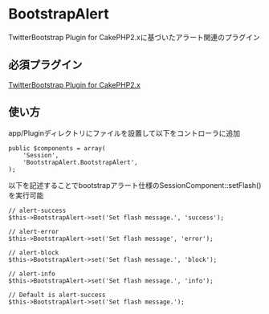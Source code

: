 BootstrapAlert
==============

TwitterBootstrap Plugin for CakePHP2.xに基づいたアラート関連のプラグイン

必須プラグイン
--------------

[TwitterBootstrap Plugin for CakePHP2.x](https://github.com/slywalker/TwitterBootstrap)

使い方
------

app/Pluginディレクトリにファイルを設置して以下をコントローラに追加

	public $components = array(
		'Session',
		'BootstrapAlert.BootstrapAlert',
	);

以下を記述することでbootstrapアラート仕様のSessionComponent::setFlash()を実行可能


	// alert-success
	$this->BootstrapAlert->set('Set flash message.', 'success');
	
	// alert-error
	$this->BootstrapAlert->set('Set flash message', 'error');
	
	// alert-block
	$this->BootstrapAlert->set('Set flash message.', 'block');
	
	// alert-info
	$this->BootstrapAlert->set('Set flash message.', 'info');
	
	// Default is alert-success
	$this->BootstrapAlert->set('Set flash message.');
	


